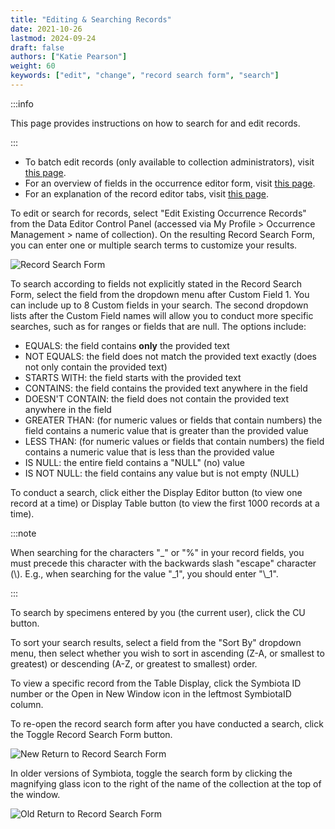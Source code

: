 ```yaml
---
title: "Editing & Searching Records"
date: 2021-10-26
lastmod: 2024-09-24
draft: false
authors: ["Katie Pearson"]
weight: 60
keywords: ["edit", "change", "record search form", "search"]
---
```


:::info

This page provides instructions on how to search for and edit records.

:::

- To batch edit records (only available to collection administrators), visit [this page](/Collection_Manager_Guide/Editing_Occurrences/batch_editing).
- For an overview of fields in the occurrence editor form, visit [this page](/Editor_Guide/Editing_Searching_Records/symbiota_data_fields).
- For an explanation of the record editor tabs, visit [this page](/Editor_Guide/Editing_Searching_Records/record_editor_tabs).

To edit or search for records, select "Edit Existing Occurrence Records" from the Data Editor Control Panel (accessed via My Profile > Occurrence Management > name of collection). On the resulting Record Search Form, you can enter one or multiple search terms to customize your results.

![Record Search Form](/img/recordsearchform.png)

To search according to fields not explicitly stated in the Record Search Form, select the field from the dropdown menu after Custom Field 1. You can include up to 8 Custom fields in your search. The second dropdown lists after the Custom Field names will allow you to conduct more specific searches, such as for ranges or fields that are null. The options include:

- EQUALS: the field contains **only** the provided text
- NOT EQUALS: the field does not match the provided text exactly (does not only contain the provided text)
- STARTS WITH: the field starts with the provided text
- CONTAINS: the field contains the provided text anywhere in the field
- DOESN'T CONTAIN: the field does not contain the provided text anywhere in the field
- GREATER THAN: (for numeric values or fields that contain numbers) the field contains a numeric value that is greater than the provided value
- LESS THAN: (for numeric values or fields that contain numbers) the field contains a numeric value that is less than the provided value
- IS NULL: the entire field contains a "NULL" (no) value
- IS NOT NULL: the field contains any value but is not empty (NULL)

To conduct a search, click either the Display Editor button (to view one record at a time) or Display Table button (to view the first 1000 records at a time).

:::note

When searching for the characters "\_" or "%" in your record fields, you must precede this character with the backwards slash "escape" character (\\). E.g., when searching for the value "\_1", you should enter "\\\_1".

:::

To search by specimens entered by you (the current user), click the CU button.

To sort your search results, select a field from the "Sort By" dropdown menu, then select whether you wish to sort in ascending (Z-A, or smallest to greatest) or descending (A-Z, or greatest to smallest) order.

To view a specific record from the Table Display, click the Symbiota ID number or the Open in New Window icon in the leftmost SymbiotaID column.

To re-open the record search form after you have conducted a search, click the Toggle Record Search Form button.

![New Return to Record Search Form](/img/returntorecordsearchform_new.png)

In older versions of Symbiota, toggle the search form by clicking the magnifying glass icon to the right of the name of the collection at the top of the window.

![Old Return to Record Search Form](/img/returntorecordsearchform.png)
